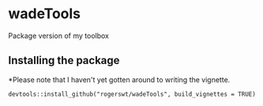# wadeTools
Package version of my toolbox

## Installing the package
*Please note that I haven't yet gotten around to writing the vignette.
```
devtools::install_github("rogerswt/wadeTools", build_vignettes = TRUE)
```
